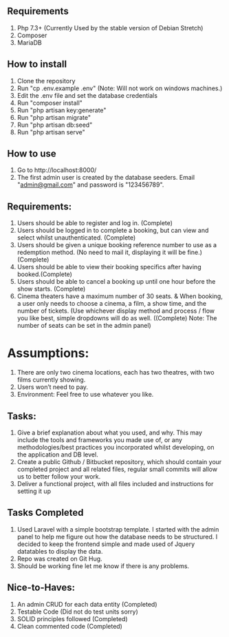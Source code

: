 ## Requirements

1) Php 7.3+ (Currently Used by the stable version of Debian Stretch)
2) Composer
3) MariaDB

## How to install

1) Clone the repository
2) Run "cp .env.example .env" (Note: Will not work on windows machines.)
3) Edit the .env file and set the database credentials
4) Run "composer install"
5) Run "php artisan key:generate"
6) Run "php artisan migrate"
7) Run "php artisan db:seed"
8) Run "php artisan serve"

## How to use

1) Go to http://localhost:8000/
2) The first admin user is created by the database seeders. Email "admin@gmail.com" and password is "123456789".

## Requirements:
1) Users should be able to register and log in. (Complete)
2) Users should be logged in to complete a booking, but can view and select whilst
unauthenticated. (Complete)
3) Users should be given a unique booking reference number to use as a redemption
method. (No need to mail it, displaying it will be fine.) (Complete)
4) Users should be able to view their booking specifics after having booked.(Complete)
5) Users should be able to cancel a booking up until one hour before the show starts. (Complete)
6) Cinema theaters have a maximum number of 30 seats.
& When booking, a user only needs to choose a cinema, a film, a show time, and the
number of tickets. (Use whichever display method and process / flow you like best,
simple dropdowns will do as well. ((Complete) Note: The number of seats can be set in the admin panel)

# Assumptions:
1) There are only two cinema locations, each has two theatres, with two films currently
showing.
2) Users won’t need to pay.
3) Environment: Feel free to use whatever you like.

## Tasks:
1) Give a brief explanation about what you used, and why. This may include the tools and
frameworks you made use of, or any methodologies/best practices you incorporated
whilst developing, on the application and DB level.
2) Create a public Github / Bitbucket repository, which should contain your completed
project and all related files, regular small commits will allow us to better follow your
work.
3) Deliver a functional project, with all files included and instructions for setting it up


## Tasks Completed
1) Used Laravel with a simple bootstrap template. I started with the admin panel to help me figure out how the database
needs to be structured. I decided to keep the frontend simple and made used of Jquery datatables to display the data.
2) Repo was created on Git Hug.
3) Should be working fine let me know if there is any problems.

## Nice-to-Haves:
1) An admin CRUD for each data entity (Completed)
2) Testable Code (Did not do test units sorry)
3) SOLID principles followed (Completed)
4) Clean commented code (Completed)
